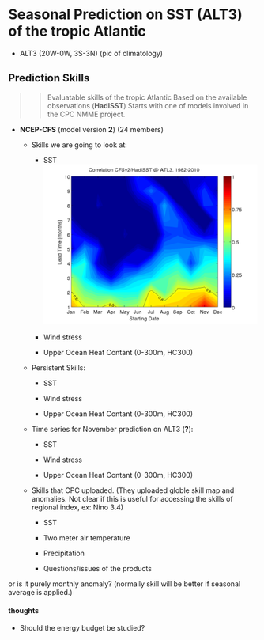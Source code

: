 # Seasonal Prediction on SST (ALT3) of the tropic Atlantic 

* ALT3 (20W-0W, 3S-3N) (pic of climatology)

## Prediction Skills ##
>> Evaluatable skills of the tropic Atlantic
>> Based on the available observations (__HadISST__)
>> Starts with one of models involved in the CPC NMME project.
 
* __NCEP-CFS__ (model version __2__) (24 members)
  * Skills we are going to look at:

    * SST ![](../figures/Tropical_Atlantic_SST/CFSv2_HadISST_Corr.png)

    * Wind stress
    
    * Upper Ocean Heat Contant (0-300m, HC300)

  * Persistent Skills:

    * SST

    * Wind stress
    
    * Upper Ocean Heat Contant (0-300m, HC300)

  * Time series for November prediction on ALT3 (__?__):

    * SST

    * Wind stress
    
    * Upper Ocean Heat Contant (0-300m, HC300)


  * Skills that CPC uploaded. (They uploaded globle skill map and anomalies. Not clear if this is useful for accessing the skills of regional index, ex: Nino 3.4)
    * SST
    * Two meter air temperature
    * Precipitation 

    * Questions/issues of the products
      
or is it purely monthly anomaly? (normally skill will be better if seasonal average is applied.)


#### thoughts ####
  * Should the energy budget be studied? 


